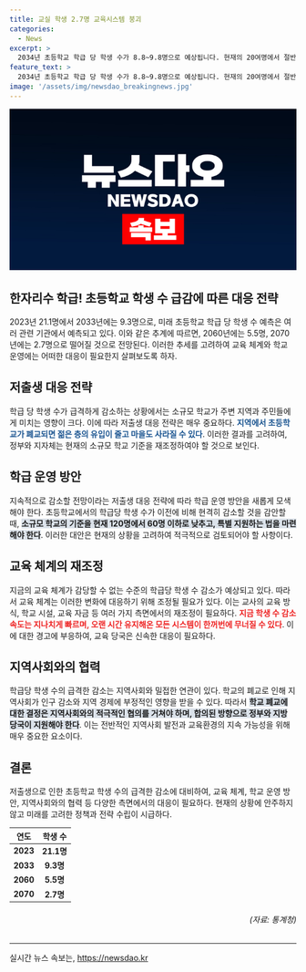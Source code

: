```yaml
---
title: 교실 학생 2.7명 교육시스템 붕괴
categories:
  - News
excerpt: >
  2034년 초등학교 학급 당 학생 수가 8.8~9.8명으로 예상됩니다. 현재의 20여명에서 절반 이하로 줄어들 것으로 분석되며, 이는 저출생으로 인한 학령인구 붕괴의 실제임을 경고합니다. 이에 따라 교육시스템의 변화와 소규모 학교 지원이 필요하며, 지역사회에도 영향을 미칠 것으로 우려했습니다.
feature_text: >
  2034년 초등학교 학급 당 학생 수가 8.8~9.8명으로 예상됩니다. 현재의 20여명에서 절반 이하로 줄어들 것으로 분석되며, 이는 저출생으로 인한 학령인구 붕괴의 실제임을 경고합니다. 이에 따라 교육시스템의 변화와 소규모 학교 지원이 필요하며, 지역사회에도 영향을 미칠 것으로 우려했습니다.
image: '/assets/img/newsdao_breakingnews.jpg'
---
```


<p><img src="/assets/img/newsdao_breakingnews.jpg" alt="flaretime 속보" /></p>

<h2 data-ke-size="size26">한자리수 학급! 초등학교 학생 수 급감에 따른 대응 전략</h2>

<p>2023년 21.1명에서 2033년에는 9.3명으로, 미래 초등학교 학급 당 학생 수 예측은 여러 관련 기관에서 예측되고 있다. 이와 같은 추계에 따르면, 2060년에는 5.5명, 2070년에는 2.7명으로 떨어질 것으로 전망된다. 이러한 추세를 고려하여 교육 체계와 학교 운영에는 어떠한 대응이 필요한지 살펴보도록 하자.</p>

<p data-ke-size="size16"></p>

<h2 data-ke-size="size24">저출생 대응 전략</h2>

<p>학급 당 학생 수가 급격하게 감소하는 상황에서는 소규모 학교가 주변 지역과 주민들에게 미치는 영향이 크다. 이에 따라 저출생 대응 전략은 매우 중요하다. <b><span style="color: #1a5490;">지역에서 초등학교가 폐교되면 젊은 층의 유입이 줄고 마을도 사라질 수 있다</span></b>. 이러한 결과를 고려하여, 정부와 지자체는 현재의 소규모 학교 기준을 재조정하여야 할 것으로 보인다. </p>

<p data-ke-size="size16"></p>

<h2 data-ke-size="size24">학급 운영 방안</h2>

<p>지속적으로 감소할 전망이라는 저출생 대응 전략에 따라 학급 운영 방안을 새롭게 모색해야 한다. 초등학교에서의 학급당 학생 수가 이전에 비해 현격히 감소할 것을 감안할 때, <b><span style="background-color: #21538527;">소규모 학교의 기준을 현재 120명에서 60명 이하로 낮추고, 특별 지원하는 법을 마련해야 한다</span></b>. 이러한 대안은 현재의 상황을 고려하여 적극적으로 검토되어야 할 사항이다.</p>

<p data-ke-size="size16"></p>

<h2 data-ke-size="size24">교육 체계의 재조정</h2>

<p>지금의 교육 체계가 감당할 수 없는 수준의 학급당 학생 수 감소가 예상되고 있다. 따라서 교육 체계는 이러한 변화에 대응하기 위해 조정될 필요가 있다. 이는 교사의 교육 방식, 학교 시설, 교육 자금 등 여러 가지 측면에서의 재조정이 필요하다. <b><span style="color: #ee2323;">지금 학생 수 감소 속도는 지나치게 빠르며, 오랜 시간 유지해온 모든 시스템이 한꺼번에 무너질 수 있다</span></b>. 이에 대한 경고에 부응하여, 교육 당국은 신속한 대응이 필요하다.</p>

<p data-ke-size="size16"></p>

<h2 data-ke-size="size24">지역사회와의 협력</h2>

<p>학급당 학생 수의 급격한 감소는 지역사회와 밀접한 연관이 있다. 학교의 폐교로 인해 지역사회가 인구 감소와 지역 경제에 부정적인 영향을 받을 수 있다. 따라서 <b><span style="background-color: #21538527;">학교 폐교에 대한 결정은 지역사회와의 적극적인 협의를 거쳐야 하며, 합의된 방향으로 정부와 지방 당국이 지원해야 한다</span></b>. 이는 전반적인 지역사회 발전과 교육환경의 지속 가능성을 위해 매우 중요한 요소이다.</p>

<p data-ke-size="size16"></p>

<h2 data-ke-size="size24">결론</h2>

<p>저출생으로 인한 초등학교 학생 수의 급격한 감소에 대비하여, 교육 체계, 학교 운영 방안, 지역사회와의 협력 등 다양한 측면에서의 대응이 필요하다. 현재의 상황에 안주하지 않고 미래를 고려한 정책과 전략 수립이 시급하다.</p>

<p data-ke-size="size16"></p>

<table>
    <thead>
        <tr>
            <th scope="col">연도</th>
            <th scope="col">학생 수</th>
        </tr>
    </thead>
    <tbody>
        <tr>
            <td style="text-align: center; height: 17px;"><b>2023</b></td>
            <td style="text-align: center; height: 17px;"><b>21.1명</b></td>
        </tr>
        <tr>
            <td style="text-align: center; height: 17px;"><b>2033</b></td>
            <td style="text-align: center; height: 17px;"><b>9.3명</b></td>
        </tr>
        <tr>
            <td style="text-align: center; height: 17px;"><b>2060</b></td>
            <td style="text-align: center; height: 17px;"><b>5.5명</b></td>
        </tr>
        <tr>
            <td style="text-align: center; height: 17px;"><b>2070</b></td>
            <td style="text-align: center; height: 17px;"><b>2.7명</b></td>
        </tr>
    </tbody>
</table>

<h6 style="text-align: right;">(자료: 통계청)</h6>

<p><hr></p>
실시간 뉴스 속보는, <a href="https://newsdao.kr" rel="dofollow">https://newsdao.kr</a>


